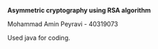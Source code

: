 **Asymmetric cryptography using RSA algorithm**



Mohammad Amin Peyravi - 40319073



Used java for coding.

